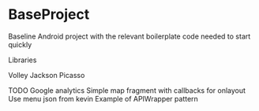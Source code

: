 BaseProject
===========

Baseline Android project with the relevant boilerplate code needed to start quickly


Libraries

Volley
Jackson
Picasso


TODO
Google analytics
Simple map fragment with callbacks for onlayout
Use menu json from kevin
Example of APIWrapper pattern
